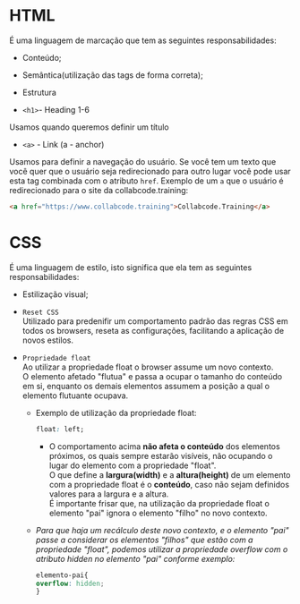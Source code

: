 # HTML

É uma linguagem de marcação que tem as seguintes responsabilidades:

- Conteúdo;
- Semântica(utilização das tags de forma correta);
- Estrutura

- `<h1>`- Heading 1-6  

Usamos quando queremos definir um título

- `<a>` - Link (a - anchor)  

Usamos para definir a navegação do usuário. Se você tem um texto que você quer que o usuário seja redirecionado para outro lugar você pode usar esta tag combinada com o atributo `href`. Exemplo de um `a` que o usuário é redirecionado para o site da collabcode.training:

```html
<a href="https://www.collabcode.training">Collabcode.Training</a>
```

# CSS

É uma linguagem de estilo, isto significa que ela tem as seguintes responsabilidades:

- Estilização visual;

- `Reset CSS`  
Utilizado para predenifir um comportamento padrão das regras CSS em todos os browsers, reseta as configurações, facilitando a aplicação de novos estilos.   

- `Propriedade float`  
Ao utilizar a propriedade float o browser assume um novo contexto.  
O elemento afetado "flutua" e passa a ocupar o tamanho do conteúdo em si, enquanto os demais elementos assumem a posição a qual o elemento flutuante ocupava.  

    * Exemplo de utilização da propriedade float:  
      ```css
      float: left;  
      ```      
      * O comportamento acima **não afeta o conteúdo** dos elementos próximos, os quais sempre estarão visíveis, não ocupando o lugar do elemento com a propriedade "float".  
O que define a **largura(width)** e a **altura(height)** de um elemento com a propriedade float é o **conteúdo**, caso não sejam definidos valores para a largura e a altura.  
É importante frisar que, na utilização da propriedade float o elemento "pai" ignora o elemento "filho" no novo contexto.  

  * _Para que haja um recálculo deste novo contexto, e o elemento "pai" passe a considerar os elementos "filhos" que estão com a propriedade "float", podemos utilizar a propriedade overflow com o atributo hidden no elemento "pai" conforme exemplo:_ 

    ```css
    elemento-pai{
    overflow: hidden;
    }
    ```